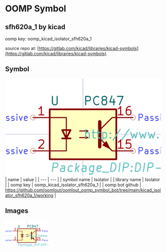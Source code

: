 # OOMP Symbol  
## sfh620a_1  by kicad  
  
oomp key: oomp_kicad_isolator_sfh620a_1  
  
source repo at: [https://gitlab.com/kicad/libraries/kicad-symbols](https://gitlab.com/kicad/libraries/kicad-symbols)  
## Symbol  
  
[![working.png](working_600.png)](working.png)  
| name | value | 
| --- | --- | 
| symbol name | Isolator | 
| library name | Isolator | 
| oomp key | oomp_kicad_isolator_sfh620a_1 | 
| oomp bot github | https://github.com/oomlout/oomlout_oomp_symbol_bot/tree/main/kicad_isolator_sfh620a_1/working | 
## Images  
  
[![working.png](working_140.png)](working.png)  
